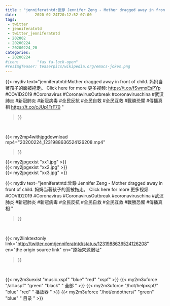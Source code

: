 ```yaml
---
title : "jenniferatntd:曾錚 Jennifer Zeng - Mother dragged away in front of child.  妈妈当著孩子的面被拖走。 Click here for more 更多视频: #COVID2019 #Coronavirus #CoronavirusOutbreak #coronaviruschina  #武汉肺炎 #新冠肺炎 #新冠病毒 #全民反抗 #全民自救 #全民互救 #戰勝恐懼 #傳播真相 "
date:        2020-02-24T20:12:52-07:00
tags:
 - twitter
 - jenniferatntd
 - twitter_jenniferatntd
 - 202002
 - 20200224
 - 20200224_20
categories:
 - 20200224
#icon:        "fas fa-lock-open"
#resImgTeaser: teaserpics/wikipedia.org/emacs-jokes.png
---
```


{{< mydiv text="jenniferatntd:Mother dragged away in front of child.  妈妈当著孩子的面被拖走。 Click here for more 更多视频: https://t.co/fSwmxEsPYp #COVID2019 #Coronavirus #CoronavirusOutbreak #coronaviruschina  #武汉肺炎 #新冠肺炎 #新冠病毒 #全民反抗 #全民自救 #全民互救 #戰勝恐懼 #傳播真相 https://t.co/cJUp1FrF70 "
>}}
<br>


{{< my2mp4withjpgdownload mp4="20200224_1231988636524126208.mp4"
>}}

{{< my2jpgexist "xx1.jpg" >}}<br>
{{< my2jpgexist "xx2.jpg" >}}<br>
{{< my2jpgexist "xx3.jpg" >}}<br>



{{< mydiv text="jenniferatntd:曾錚 Jennifer Zeng - Mother dragged away in front of child.  妈妈当著孩子的面被拖走。 Click here for more 更多视频: #COVID2019 #Coronavirus #CoronavirusOutbreak #coronaviruschina  #武汉肺炎 #新冠肺炎 #新冠病毒 #全民反抗 #全民自救 #全民互救 #戰勝恐懼 #傳播真相 "
>}}
<br>

{{< my2linktextonly link="http://twitter.com/jenniferatntd/status/1231988636524126208"
en="the origin source link" cn="原始來源網址"
>}}


<br>

{{< my2m3uexist "music.xspf"        "blue"   "red"    "xspf" >}} {{< my2m3uforce "/all.xspf"         "green"  "black"  " 全部 " >}} {{< my2m3uforce "/hot/helpxspf/"    "blue"   "red"    " 播放器 " >}} {{< my2m3uforce "/hot/endothers/"   "green"  "blue"   " 目录 " >}} 
